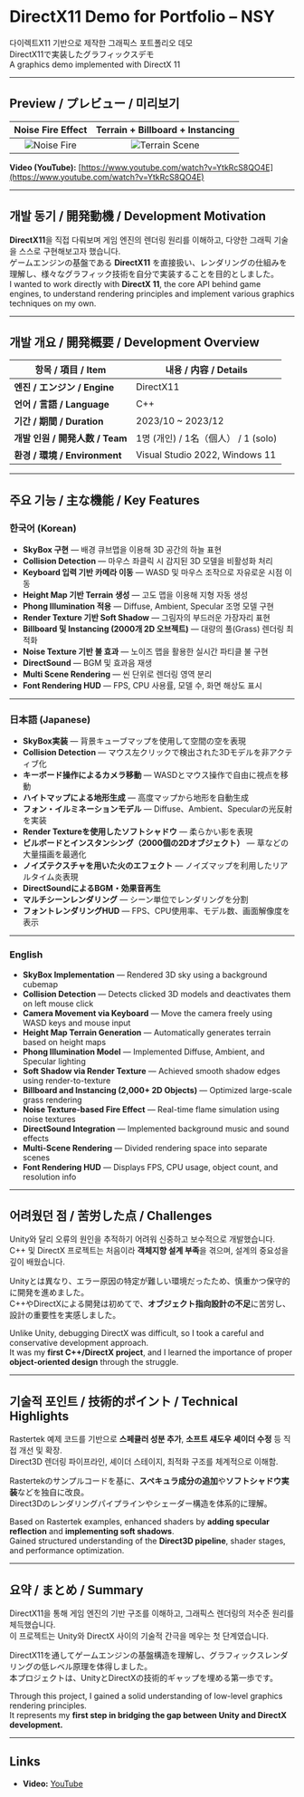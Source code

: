 # DirectX11 Demo for Portfolio – NSY  
다이렉트X11 기반으로 제작한 그래픽스 포트폴리오 데모  
DirectX11で実装したグラフィックスデモ  
A graphics demo implemented with DirectX 11

---

## Preview / プレビュー / 미리보기  

| Noise Fire Effect | Terrain + Billboard + Instancing |
|:----------------------:|:----------------------------------:|
| ![Noise Fire](https://github.com/namsy8471/DirectX11DemoForPortfolio_NSY/assets/31647755/bf59dafa-3dc4-4421-88ff-8e048d593696) | ![Terrain Scene](https://github.com/namsy8471/DirectX11DemoForPortfolio_NSY/assets/31647755/f4b43db1-0b06-4a5e-a63b-c8b82e987963) |

**Video (YouTube):** [https://www.youtube.com/watch?v=YtkRcS8QO4E](https://www.youtube.com/watch?v=YtkRcS8QO4E)

---

## 개발 동기 / 開発動機 / Development Motivation  
**DirectX11**을 직접 다뤄보며 게임 엔진의 렌더링 원리를 이해하고, 다양한 그래픽 기술을 스스로 구현해보고자 했습니다.  
ゲームエンジンの基盤である **DirectX11** を直接扱い、レンダリングの仕組みを理解し、様々なグラフィック技術を自分で実装することを目的としました。  
I wanted to work directly with **DirectX 11**, the core API behind game engines, to understand rendering principles and implement various graphics techniques on my own.

---

## 개발 개요 / 開発概要 / Development Overview

| 항목 / 項目 / Item | 내용 / 内容 / Details |
|--------------------|----------------------|
| **엔진 / エンジン / Engine** | DirectX11 |
| **언어 / 言語 / Language** | C++ |
| **기간 / 期間 / Duration** | 2023/10 ~ 2023/12 |
| **개발 인원 / 開発人数 / Team** | 1명 (개인) / 1名（個人） / 1 (solo) |
| **환경 / 環境 / Environment** | Visual Studio 2022, Windows 11 |

---

## 주요 기능 / 主な機能 / Key Features

### 한국어 (Korean)
- **SkyBox 구현** — 배경 큐브맵을 이용해 3D 공간의 하늘 표현  
- **Collision Detection** — 마우스 좌클릭 시 감지된 3D 모델을 비활성화 처리  
- **Keyboard 입력 기반 카메라 이동** — WASD 및 마우스 조작으로 자유로운 시점 이동  
- **Height Map 기반 Terrain 생성** — 고도 맵을 이용해 지형 자동 생성  
- **Phong Illumination 적용** — Diffuse, Ambient, Specular 조명 모델 구현  
- **Render Texture 기반 Soft Shadow** — 그림자의 부드러운 가장자리 표현  
- **Billboard 및 Instancing (2000개 2D 오브젝트)** — 대량의 풀(Grass) 렌더링 최적화  
- **Noise Texture 기반 불 효과** — 노이즈 맵을 활용한 실시간 파티클 불 구현  
- **DirectSound** — BGM 및 효과음 재생  
- **Multi Scene Rendering** — 씬 단위로 렌더링 영역 분리  
- **Font Rendering HUD** — FPS, CPU 사용률, 모델 수, 화면 해상도 표시  

---

### 日本語 (Japanese)
- **SkyBox実装** — 背景キューブマップを使用して空間の空を表現  
- **Collision Detection** — マウス左クリックで検出された3Dモデルを非アクティブ化  
- **キーボード操作によるカメラ移動** — WASDとマウス操作で自由に視点を移動  
- **ハイトマップによる地形生成** — 高度マップから地形を自動生成  
- **フォン・イルミネーションモデル** — Diffuse、Ambient、Specularの光反射を実装  
- **Render Textureを使用したソフトシャドウ** — 柔らかい影を表現  
- **ビルボードとインスタンシング（2000個の2Dオブジェクト）** — 草などの大量描画を最適化  
- **ノイズテクスチャを用いた火のエフェクト** — ノイズマップを利用したリアルタイム炎表現  
- **DirectSoundによるBGM・効果音再生**  
- **マルチシーンレンダリング** — シーン単位でレンダリングを分割  
- **フォントレンダリングHUD** — FPS、CPU使用率、モデル数、画面解像度を表示  

---

### English
- **SkyBox Implementation** — Rendered 3D sky using a background cubemap  
- **Collision Detection** — Detects clicked 3D models and deactivates them on left mouse click  
- **Camera Movement via Keyboard** — Move the camera freely using WASD keys and mouse input  
- **Height Map Terrain Generation** — Automatically generates terrain based on height maps  
- **Phong Illumination Model** — Implemented Diffuse, Ambient, and Specular lighting  
- **Soft Shadow via Render Texture** — Achieved smooth shadow edges using render-to-texture  
- **Billboard and Instancing (2,000+ 2D Objects)** — Optimized large-scale grass rendering  
- **Noise Texture-based Fire Effect** — Real-time flame simulation using noise textures  
- **DirectSound Integration** — Implemented background music and sound effects  
- **Multi-Scene Rendering** — Divided rendering space into separate scenes  
- **Font Rendering HUD** — Displays FPS, CPU usage, object count, and resolution info 

---

## 어려웠던 점 / 苦労した点 / Challenges
Unity와 달리 오류의 원인을 추적하기 어려워 신중하고 보수적으로 개발했습니다.  
C++ 및 DirectX 프로젝트는 처음이라 **객체지향 설계 부족**을 겪으며, 설계의 중요성을 깊이 배웠습니다.  

Unityとは異なり、エラー原因の特定が難しい環境だったため、慎重かつ保守的に開発を進めました。  
C++やDirectXによる開発は初めてで、**オブジェクト指向設計の不足**に苦労し、設計の重要性を実感しました。  

Unlike Unity, debugging DirectX was difficult, so I took a careful and conservative development approach.  
It was my **first C++/DirectX project**, and I learned the importance of proper **object-oriented design** through the struggle.

---

## 기술적 포인트 / 技術的ポイント / Technical Highlights  
Rastertek 예제 코드를 기반으로 **스페큘러 성분 추가**, **소프트 섀도우 셰이더 수정** 등 직접 개선 및 확장.  
Direct3D 렌더링 파이프라인, 셰이더 스테이지, 최적화 구조를 체계적으로 이해함.  

Rastertekのサンプルコードを基に、**スペキュラ成分の追加**や**ソフトシャドウ実装**などを独自に改良。  
Direct3Dのレンダリングパイプラインやシェーダー構造を体系的に理解。  

Based on Rastertek examples, enhanced shaders by **adding specular reflection** and **implementing soft shadows**.  
Gained structured understanding of the **Direct3D pipeline**, shader stages, and performance optimization.

---

## 요약 / まとめ / Summary  
DirectX11을 통해 게임 엔진의 기반 구조를 이해하고, 그래픽스 렌더링의 저수준 원리를 체득했습니다.  
이 프로젝트는 Unity와 DirectX 사이의 기술적 간극을 메우는 첫 단계였습니다.  

DirectX11を通してゲームエンジンの基盤構造を理解し、グラフィックスレンダリングの低レベル原理を体得しました。  
本プロジェクトは、UnityとDirectXの技術的ギャップを埋める第一歩です。  

Through this project, I gained a solid understanding of low-level graphics rendering principles.  
It represents my **first step in bridging the gap between Unity and DirectX development.**

---

## Links
- **Video:** [YouTube](https://www.youtube.com/watch?v=YtkRcS8QO4E) 
